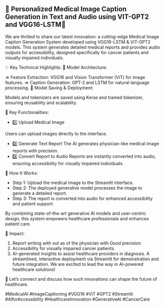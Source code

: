 ## 🌟 Personalized Medical Image Caption Generation in Text and Audio using VIT-GPT2 and VGG16-LSTM🌟
We are thrilled to share our latest innovation: a cutting-edge Medical Image Caption Generation System developed using VGG16-LSTM & ViT-GPT2 models. This system generates detailed medical reports and provides audio outputs for accessibility, designed specifically for cancer patients and visually impaired individuals.

✨ Key Technical Highlights:
🔹 Model Architecture:

=> Feature Extraction: VGG16 and Vision Transformer (ViT) for image features.
=> Caption Generation: GPT-2 and LSTM for natural language processing.
🔹 Model Saving & Deployment:

Models and tokenizers are saved using Keras and trained tokenizer, ensuring reusability and scalability.

🌟 Key Functionalities:
- 1️⃣ Upload Medical Image

Users can upload images directly to the interface.
- 2️⃣ Generate Text Report
The AI generates physician-like medical image reports with precision.
- 3️⃣ Convert Report to Audio
Reports are instantly converted into audio, ensuring accessibility for visually impaired individuals.

🔄 How It Works:
- Step 1: Upload the medical image to the Streamlit interface.
- Step 2: The deployed generative model processes the image to generate a detailed report.
- Step 3: The report is converted into audio for enhanced accessibility and patient support.

By combining state-of-the-art generative AI models and user-centric design, this system empowers healthcare professionals and enhances patient care.

🎯 Impact:
1. Report writing with out  as of the physician with Good precision
2. Accessibility for visually impaired cancer patients.
3. AI-generated insights to assist healthcare providers in diagnosis.
A streamlined, interactive deployment via Streamlit for demonstration and future integration.
We are excited to lead the way in AI-powered healthcare solutions!

💬 Let’s connect and discuss how such innovations can shape the future of healthcare.

#MedicalAI #ImageCaptioning #VGG16 #ViT #GPT2 #Streamlit #AIforAccessibility #HealthcareInnovation #GenerativeAI #CancerCare

